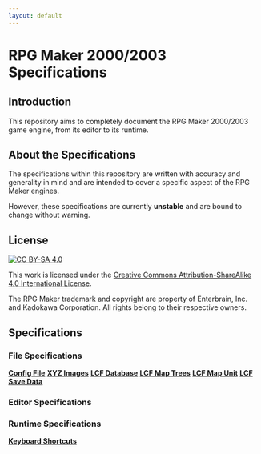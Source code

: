 ```yaml
---
layout: default
---
```


# RPG Maker 2000/2003 Specifications
## Introduction
This repository aims to completely document the RPG Maker 2000/2003 game engine, from its editor to its runtime.

## About the Specifications
The specifications within this repository are written with accuracy and generality in mind
and are intended to cover a specific aspect of the RPG Maker engines.

However, these specifications are currently **unstable** and are bound to change without warning.

## License
[![CC BY-SA 4.0](https://i.creativecommons.org/l/by-sa/4.0/88x31.png)](http://creativecommons.org/licenses/by-sa/4.0/)

This work is licensed under the [Creative Commons Attribution-ShareAlike 4.0 International License](https://creativecommons.org/licenses/by-sa/4.0/).

The RPG Maker trademark and copyright are property of Enterbrain, Inc. and Kadokawa Corporation.
All rights belong to their respective owners.

## Specifications
### File Specifications
**[Config File](./config.html)**
**[XYZ Images](./xyz.html)**
**[LCF Database](./ldb.html)**
**[LCF Map Trees](./lmt.html)**
**[LCF Map Unit](./lmu.html)**
**[LCF Save Data](./lsd.html)**

### Editor Specifications

### Runtime Specifications
**[Keyboard Shortcuts](./shortcuts.html)**
